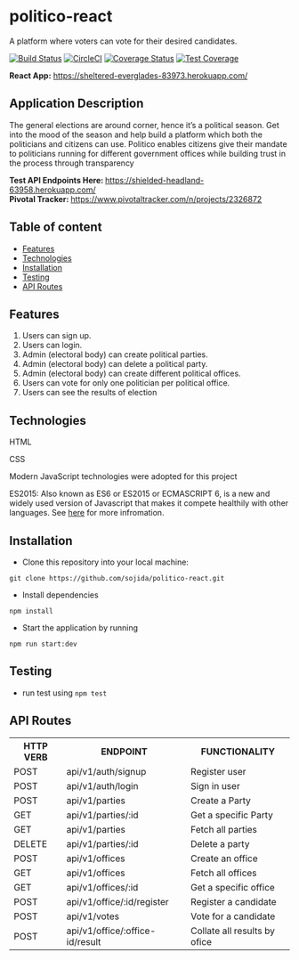 # politico-react

A platform where voters can vote for their desired candidates.

[![Build Status](https://travis-ci.com/sojida/politico-react.svg?branch=develop)](https://travis-ci.com/sojida/politico-react)
[![CircleCI](https://circleci.com/gh/sojida/politico-react.svg?style=svg)](https://circleci.com/gh/sojida/politico-react)
[![Coverage Status](https://coveralls.io/repos/github/sojida/politico-react/badge.svg?branch=develop)](https://coveralls.io/github/sojida/politico-react?branch=develop)
[![Test Coverage](https://api.codeclimate.com/v1/badges/86626044a03a20315708/test_coverage)](https://codeclimate.com/github/sojida/politico-react/test_coverage)

<b>React App:</b> https://sheltered-everglades-83973.herokuapp.com/ <br/>

## Application Description

The general elections are around corner, hence it’s a political season. Get into the mood of the
season and help build a platform which both the politicians and citizens can use.
Politico enables citizens give their mandate to politicians running for different government offices
while building trust in the process through transparency

<b> Test API Endpoints Here: </b> https://shielded-headland-63958.herokuapp.com/ <br/>
<b> Pivotal Tracker: </b>https://www.pivotaltracker.com/n/projects/2326872<br/>

## Table of content

- [Features](#features)
- [Technologies](#technologies)
- [Installation](#installation)
- [Testing](#testing)
- [API Routes](#api-routes)

## Features

1. Users can sign up.
2. Users can login.
3. Admin (electoral body) can create political parties.
4. Admin (electoral body) can delete a political party.
5. Admin (electoral body) can create different ​political offices​.
6. Users can vote for only one politician per ​political office​.
7. Users can see the results of election

## Technologies

HTML

CSS

Modern JavaScript technologies were adopted for this project

ES2015: Also known as ES6 or ES2015 or ECMASCRIPT 6, is a new and widely used version of Javascript
that makes it compete healthily with other languages. See [here](https://en.wikipedia.org/wiki/ECMAScript) for more infromation.

## Installation

- Clone this repository into your local machine:

`git clone https://github.com/sojida/politico-react.git`

- Install dependencies

`npm install`

- Start the application by running

`npm run start:dev`

## Testing

- run test using `npm test`

## API Routes

<table>
<tr><th>HTTP VERB</th><th>ENDPOINT</th><th>FUNCTIONALITY</th></tr>

<tr><td>POST</td> <td>api/v1/auth/signup</td> <td>Register user</td></tr>

<tr><td>POST</td> <td>api/v1/auth/login</td> <td>Sign in user</td></tr>

<tr><td>POST</td> <td>api/v1/parties</td> <td>Create a Party</td></tr>

<tr><td>GET</td> <td>api/v1/parties/:id</td> <td>Get a specific Party</td></tr>

<tr><td>GET</td> <td>api/v1/parties</td> <td>Fetch all parties</td></tr>

<tr><td>DELETE</td> <td>api/v1/parties/:id</td> <td>Delete a party</td></tr>

<tr><td>POST</td> <td>api/v1/offices</td> <td>Create an office</td></tr>

<tr><td>GET</td> <td>api/v1/offices</td> <td>Fetch all offices</td></tr>

<tr><td>GET</td> <td>api/v1/offices/:id</td> <td>Get a specific office</td></tr>

<tr><td>POST</td> <td>api/v1/office/:id/register</td> <td>Register a candidate</td></tr>

<tr><td>POST</td> <td>api/v1/votes</td> <td>Vote for a candidate</td></tr>

<tr><td>POST</td> <td>api/v1/office/:office-id/result</td> <td>Collate all results by ofice</td></tr>

</table>
